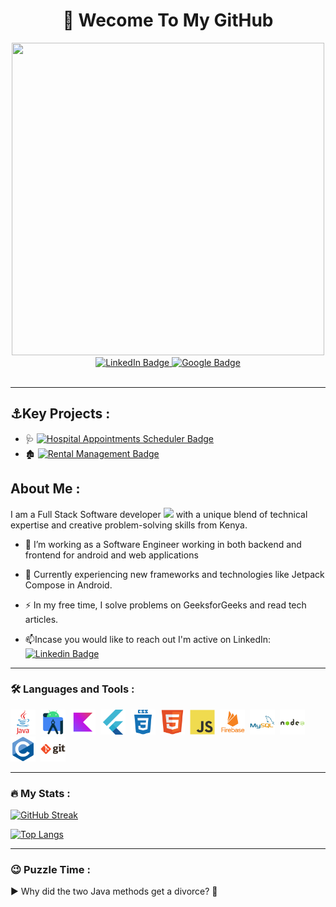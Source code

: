 <h1 align="center">
      🚂 Wecome To My GitHub 
  </h1>
<div id="header" align="center">
  <img src="https://media.giphy.com/media/HscDLzkO8EOTmgkhQP/giphy.gif" height="500" width="500">
        </div>
  <div id="badges" align="center">
    <a href="https://www.linkedin.com/in/dalton-leyian-kimorgo/">
      <img src="https://img.shields.io/badge/LinkedIn-blue?style=for-the-badge&logo=linkedin&logoColor=white" alt="LinkedIn Badge"/>
    </a>
    <a href="https://g.dev/Dalton_Leyian_Developer">
      <img src="https://img.shields.io/badge/Google Developers-Green?style=for-the-badge&logo=Google&logoColor=orange" alt="Google Badge"/>
    </a>
      </div>
 <div align="center">
  <img src="https://komarev.com/ghpvc/?username=Dalton-47&style=flat-square&color=blue" alt=""/>
      </div>
 
---
 <div class="github-projects">
       <h2>⚓Key Projects :</h2>
  <ul>
    <li>
       🩺  <a href="https://github.com/Dalton-47/HOSPITAL-APPOINTMENT-APPLICATION-PROJECT">
      <img src="https://img.shields.io/badge/Hospital Appointments Scheduler-blue?style=for-the-badge&logo=Hospital&logoColor=white" alt="Hospital Appointments Scheduler Badge"> </a>
        </li>
    <li>
    🏚️  <a href="https://github.com/Dalton-47/RENTAL-MANAGEMENT-DESKTOP-APP"> 
      <img src="https://img.shields.io/badge/Rental Management Application-orange?style=for-the-badge&logo=R&logoColor=white" alt="Rental Management Badge"> </a>
        </li>
  </ul>
      </div>

## About Me :

I am a Full Stack Software developer <img src="https://media.giphy.com/media/3iyKHMIKg5VWG6qHUm/giphy.gif" width="30"> with a unique blend of technical expertise and creative problem-solving skills from Kenya.

- 🥇 I’m working as a Software Engineer working in both backend and frontend for android and web applications

- :seedling: Currently experiencing new frameworks and technologies like Jetpack Compose in Android.

- :zap: In my free time, I solve problems on GeeksforGeeks and read tech articles.

- :mailbox:Incase you would like to reach out I'm active on LinkedIn: [![Linkedin Badge](https://img.shields.io/badge/-Dalton_Leyian-blue?style=flat&logo=Linkedin&logoColor=white)](https://www.linkedin.com/in/dalton-leyian-kimorgo/)

---

### :hammer_and_wrench: Languages and Tools :
<div>
  <img src="https://github.com/devicons/devicon/blob/master/icons/java/java-original-wordmark.svg" title="Java" alt="Java" width="40" height="40"/>&nbsp;
  <img src="https://github.com/devicons/devicon/blob/master/icons/androidstudio/androidstudio-original.svg" title="Android Studio" alt="Android Studio" width="40" height="40"/>&nbsp;
  <img src="https://github.com/devicons/devicon/blob/master/icons/kotlin/kotlin-original.svg" title="Kotlin" alt="Kotlin" width="40" height="40"/>&nbsp;
  <img src="https://github.com/devicons/devicon/blob/master/icons/flutter/flutter-original.svg" title="Flutter" alt="Flutter" width="40" height="40"/>&nbsp;
  <img src="https://github.com/devicons/devicon/blob/master/icons/css3/css3-plain-wordmark.svg"  title="CSS3" alt="CSS" width="40" height="40"/>&nbsp;
  <img src="https://github.com/devicons/devicon/blob/master/icons/html5/html5-original.svg" title="HTML5" alt="HTML" width="40" height="40"/>&nbsp;
  <img src="https://github.com/devicons/devicon/blob/master/icons/javascript/javascript-original.svg" title="JavaScript" alt="JavaScript" width="40" height="40"/>&nbsp;
  <img src="https://github.com/devicons/devicon/blob/master/icons/firebase/firebase-plain-wordmark.svg" title="Firebase" alt="Firebase" width="40" height="40"/>&nbsp;
  <img src="https://github.com/devicons/devicon/blob/master/icons/mysql/mysql-original-wordmark.svg" title="MySQL"  alt="MySQL" width="40" height="40"/>&nbsp;
  <img src="https://github.com/devicons/devicon/blob/master/icons/nodejs/nodejs-original-wordmark.svg" title="NodeJS" alt="NodeJS" width="40" height="40"/>&nbsp;
  <img src="https://github.com/devicons/devicon/blob/master/icons/c/c-original.svg" title="C Language" alt="C" width="40" height="40"/>&nbsp;
  <img src="https://github.com/devicons/devicon/blob/master/icons/git/git-original-wordmark.svg" title="Git" **alt="Git" width="40" height="40"/>
</div>

---

### :fire: My Stats :
[![GitHub Streak](http://github-readme-streak-stats.herokuapp.com?user=Dalton-47&theme=dark&background=000000)](https://git.io/streak-stats)

[![Top Langs](https://github-readme-stats.vercel.app/api/top-langs/?username=Dalton-47&layout=compact&theme=vision-friendly-dark)](https://github.com/anuraghazra/github-readme-stats)

---

### :wink: Puzzle Time :
▶️ Why did the two Java methods get a divorce? 🤔
